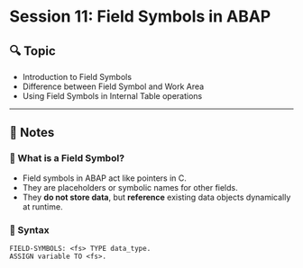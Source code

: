 # Session 11: Field Symbols in ABAP

## 🔍 Topic
- Introduction to Field Symbols
- Difference between Field Symbol and Work Area
- Using Field Symbols in Internal Table operations

---

## 🧾 Notes

### 🔹 What is a Field Symbol?
- Field symbols in ABAP act like pointers in C.
- They are placeholders or symbolic names for other fields.
- They **do not store data**, but **reference** existing data objects dynamically at runtime.

### 🔹 Syntax
```abap
FIELD-SYMBOLS: <fs> TYPE data_type.
ASSIGN variable TO <fs>.